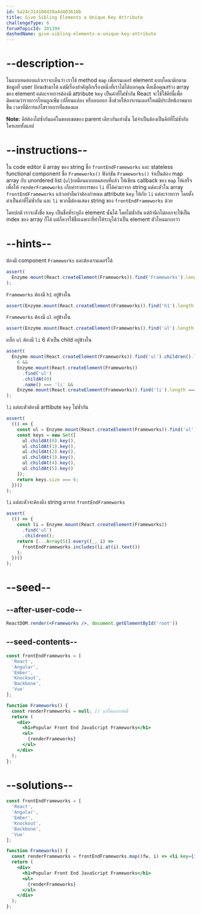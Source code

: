 ```yaml
---
id: 5a24c314108439a4d403618b
title: Give Sibling Elements a Unique Key Attribute
challengeType: 6
forumTopicId: 301394
dashedName: give-sibling-elements-a-unique-key-attribute
---
```


# --description--

ในแบบทดสอบแล้วเราจะเห็นว่า เราใช้ method `map` เพื่อเรนเดอร์ element แบบไดนามิกตามข้อมูลที่ user ป้อนเข้ามาได้
แต่มีเรื่องสำคัญอีกเรื่องหนึ่งที่เราไม่ได้บอกคุณ คือเมื่อคุณสร้าง array ของ element แต่ละรายการต้องมี attribute `key` เป็นค่าที่ไม่ซ้ำกัน 
React จะใช้ใช้คีย์นี้เพื่อติดตามว่ารายการไหนถูกเพิ่ม เปลี่ยนแปลง หรือลบออก ซึ่งช่วยให้การเรนเดอร์ใหม่มีประสิทธิภาพมากขึ้น เวลาที่มีการแก้ไขรายการที่แสดงผล

**Note:** คีย์ต้องไม่ซ้ำกันแค่ในขอบเขตของ parent เดียวกันเท่านั้น ไม่จำเป็นต้องเป็นคีย์ที่ไม่ซ้ำกับใครเลยทั้งแอป

# --instructions--

ใน code editor มี array ของ string ชื่อ `frontEndFrameworks` และ stateless functional component ชื่อ `Frameworks()` 
ฟังก์ชัน `Frameworks()` จำเป็นต้อง map array กับ unordered list (`ul`)เหมือนแบบทดสอบที่แล้ว 
ให้เขียน callback ของ `map` ให้เสร็จ เพื่อให้ `renderFrameworks` เก็บค่ารายการของ `li` ที่ได้ค่ามาจาก string แต่ละตัวใน array `frontEndFrameworks` 
แล้วอย่าลืมว่าต้องกำหนด attribute `key` ให้กับ `li` แต่ละรายการ โดยตั้งค่าเป็นค่าที่ไม่ซ้ำกัน และ `li` พวกนี้ต้องแสดง string ของ `frontEndFrameworks` ด้วย

โดยปกติ เราจะตั้งชื่อ `key` เป็นชื่อที่ระบุถึง element นั้นได้ โดยไม่ซ้ำกัน แต่ถ้านึกไม่ออกจะใช้เป็น index ของ array ก็ได้ แต่ก็ควรใช้ชื่อเฉพาะที่ทำให้ระบุได้ว่าเป็น element ตัวไหนมากกว่า

# --hints--

ต้องมี component `Frameworks` และต้องเรนเดอร์ได้

```js
assert(
  Enzyme.mount(React.createElement(Frameworks)).find('Frameworks').length === 1
);
```

`Frameworks` ต้องมี `h1` อยู่ข้างใน

```js
assert(Enzyme.mount(React.createElement(Frameworks)).find('h1').length === 1);
```

`Frameworks` ต้องมี `ul` อยู่ข้างใน

```js
assert(Enzyme.mount(React.createElement(Frameworks)).find('ul').length === 1);
```

แท็ก `ul` ต้องมี `li` 6 ตัวเป็น child อยู่ข้างใน

```js
assert(
  Enzyme.mount(React.createElement(Frameworks)).find('ul').children().length ===
    6 &&
    Enzyme.mount(React.createElement(Frameworks))
      .find('ul')
      .childAt(0)
      .name() === 'li' &&
    Enzyme.mount(React.createElement(Frameworks)).find('li').length === 6
);
```

`li` แต่ละตัวต้องมี arttibute `key` ไม่ซ้ำกัน

```js
assert(
  (() => {
    const ul = Enzyme.mount(React.createElement(Frameworks)).find('ul');
    const keys = new Set([
      ul.childAt(0).key(),
      ul.childAt(1).key(),
      ul.childAt(2).key(),
      ul.childAt(3).key(),
      ul.childAt(4).key(),
      ul.childAt(5).key()
    ]);
    return keys.size === 6;
  })()
);
```

`li` แต่ละตัวจะต้องดึง string มาจาก `frontEndFrameworks`

```js
assert(
  (() => {
    const li = Enzyme.mount(React.createElement(Frameworks))
      .find('ul')
      .children();
    return [...Array(5)].every((_, i) =>
      frontEndFrameworks.includes(li.at(i).text())
    );
  })()
);
```

# --seed--

## --after-user-code--

```jsx
ReactDOM.render(<Frameworks />, document.getElementById('root'))
```

## --seed-contents--

```jsx
const frontEndFrameworks = [
  'React',
  'Angular',
  'Ember',
  'Knockout',
  'Backbone',
  'Vue'
];

function Frameworks() {
  const renderFrameworks = null; // แก้โค้ดบรรทัดนี้
  return (
    <div>
      <h1>Popular Front End JavaScript Frameworks</h1>
      <ul>
        {renderFrameworks}
      </ul>
    </div>
  );
};
```

# --solutions--

```jsx
const frontEndFrameworks = [
  'React',
  'Angular',
  'Ember',
  'Knockout',
  'Backbone',
  'Vue'
];

function Frameworks() {
  const renderFrameworks = frontEndFrameworks.map((fw, i) => <li key={i}>{fw}</li>);
  return (
    <div>
      <h1>Popular Front End JavaScript Frameworks</h1>
      <ul>
        {renderFrameworks}
      </ul>
    </div>
  );
};
```

